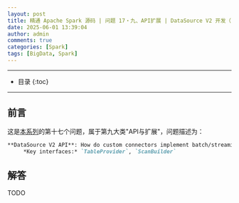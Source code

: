 ```yaml
---
layout: post
title: 精通 Apache Spark 源码 | 问题 17・九、API扩展 | DataSource V2 开发（自定义连接器全流程实现）
date: 2025-06-01 13:39:04
author: admin
comments: true
categories: [Spark]
tags: [BigData, Spark]
---
```


<!-- more -->

---

* 目录
{:toc}
---

## 前言

这是[本系列](../master-in-apache-spark-with-source-code-00)的第十七个问题，属于第九大类"API与扩展"，问题描述为：

```markdown
**DataSource V2 API**: How do custom connectors implement batch/streaming reads?  
     *Key interfaces:* `TableProvider`, `ScanBuilder`
```

## 解答

TODO